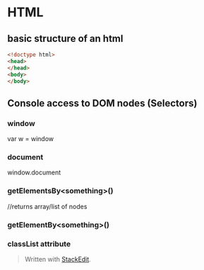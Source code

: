 

# HTML

## basic structure of an html

```html
<!doctype html>
<head>
</head>
<body>
</body>
```

## Console access to DOM nodes (Selectors)

### window
var w = window
### document
window.document

### getElementsBy\<something\>()
//returns array/list of nodes
### getElementBy\<something\>()

### classList attribute
> Written with [StackEdit](https://stackedit.io/).
<!--stackedit_data:
eyJoaXN0b3J5IjpbNDA3NzY1MDYxLDQxMTE5NzQ1OCwxMjI3Mz
AwNzAzLC0xNjA1Mjk4MzI1LDc5Nzk0MzgyN119
-->